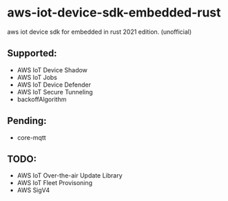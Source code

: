 #  aws-iot-device-sdk-embedded-rust
aws iot device sdk for embedded in rust 2021 edition. (unofficial)
## Supported:
- AWS IoT Device Shadow
- AWS IoT Jobs
- AWS IoT Device Defender
- AWS IoT Secure Tunneling 
- backoffAlgorithm

## Pending:
- core-mqtt

## TODO:
- AWS IoT Over-the-air Update Library
- AWS IoT Fleet Provisoning
- AWS SigV4